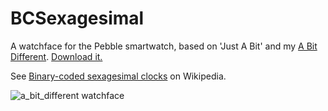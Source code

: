 BCSexagesimal
=============

A watchface for the Pebble smartwatch, based on 'Just A Bit' and my [A Bit Different](https://github.com/keelanc/a_bit_different). [Download it.](https://dl.dropboxusercontent.com/u/2312259/bcsexagesimal.pbw)

See [Binary-coded sexagesimal clocks](http://en.wikipedia.org/wiki/Binary_clock) on Wikipedia.

![a_bit_different watchface](https://raw.github.com/keelanc/bcsexagesimal/master/bcsexagesimal.jpg)





